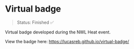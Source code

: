 # Virtual badge

> Status: Finished ✅


Virtual badge developed during the NWL Heat event.

View the badge here: https://lucasreb.github.io/virtual-badge/

